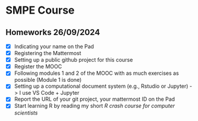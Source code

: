 # SMPE Course

## Homeworks 26/09/2024
- [x] Indicating your name on the Pad
- [x] Registering the Mattermost
- [x] Setting up a public github project for this course
- [x] Register the MOOC
- [x] Following modules 1 and 2 of the MOOC with as much exercises as possible (Module 1 is done)
- [x] Setting up a computational document system (e.g., Rstudio or Jupyter) -> I use VS Code + Jupyter
- [x] Report the URL of your git project, your mattermost ID on the Pad
- [x] Start learning R by reading my short _R crash course for computer scientists_
